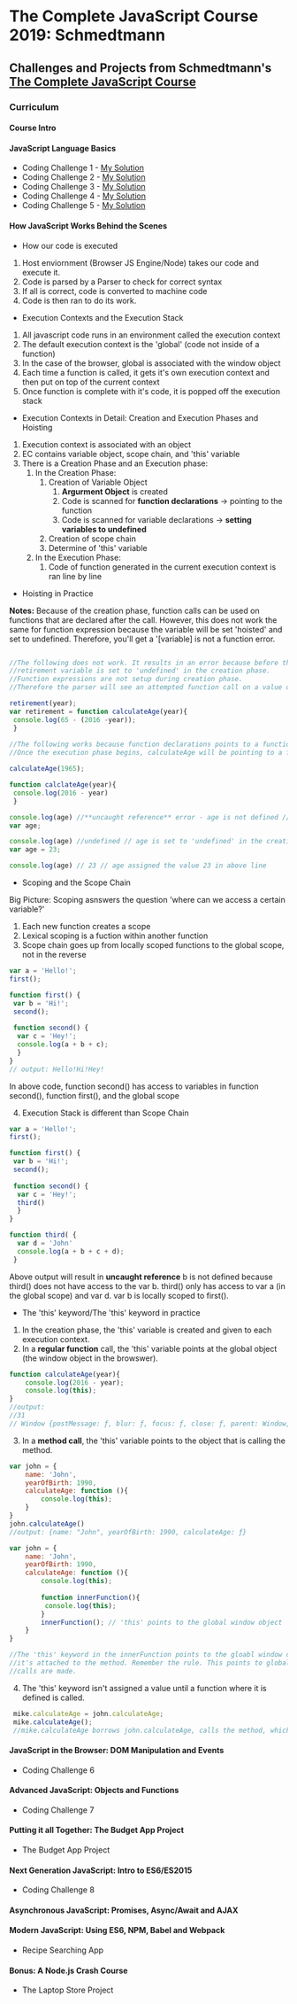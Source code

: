 # The Complete JavaScript Course 2019: Schmedtmann

## Challenges and Projects from Schmedtmann's [The Complete JavaScript Course](https://www.udemy.com/the-complete-javascript-course/learn/v4/overview)

### Curriculum

#### Course Intro
#### JavaScript Language Basics
* Coding Challenge 1 - [My Solution](https://github.com/romeojeremiah/Complete_Javascript_Course_Schmedtmann/blob/master/codingChallenge1.js)
* Coding Challenge 2 - [My Solution](https://github.com/romeojeremiah/Complete_Javascript_Course_Schmedtmann/blob/master/codingChallenge2.js)
* Coding Challenge 3 - [My Solution](https://github.com/romeojeremiah/Complete_Javascript_Course_Schmedtmann/blob/master/codingChallenge3.js)
* Coding Challenge 4 - [My Solution](https://github.com/romeojeremiah/Complete_Javascript_Course_Schmedtmann/blob/master/codingChallenge4.js)
* Coding Challenge 5 - [My Solution](https://github.com/romeojeremiah/Complete_Javascript_Course_Schmedtmann/blob/master/codingChallenge5.js)
#### How JavaScript Works Behind the Scenes
* How our code is executed

 1. Host enviornment (Browser JS Engine/Node) takes our code and execute it.
 2. Code is parsed by a Parser to check for correct syntax
 3. If all is correct, code is converted to machine code
 4. Code is then ran to do its work.
 
* Execution Contexts and the Execution Stack
 1. All javascript code runs in an environment called the execution context
 2. The default execution context is the 'global' (code not inside of a function)
 3. In the case of the browser, global is associated with the window object
 4. Each time a function is called, it gets it's own execution context and then put on top of the current context
 5. Once function is complete with it's code, it is popped off the execution stack
 
* Execution Contexts in Detail: Creation and Execution Phases and Hoisting

1. Execution context is associated with an object
2. EC contains variable object, scope chain, and 'this' variable
3. There is a Creation Phase and an Execution phase:
     1. In the Creation Phase:
        1. Creation of Variable Object
           1. **Argurment Object** is created
           2. Code is scanned for **function declarations** -> pointing to the function
           3. Code is scanned for variable declarations -> **setting variables to undefined**
        2. Creation of scope chain
        3. Determine of 'this' variable
     2. In the Execution Phase:
        1. Code of function generated in the current execution context is ran line by line
        
* Hoisting in Practice

**Notes:** Because of the creation phase, function calls can be used on functions that are declared after the call. However, this does not work the same for function expression because the variable will be set 'hoisted' and set to undefined. Therefore, you'll get a '[variable] is not a function error.

```javascript

//The following does not work. It results in an error because before the function call
//retirement variable is set to 'undefined' in the creation phase. 
//Function expressions are not setup during creation phase.
//Therefore the parser will see an attempted function call on a value of 'undefined'.

retirement(year);
var retirement = function calculateAge(year){
 console.log(65 - (2016 -year));
 }
 
//The following works because function declarations points to a function during the creation phase. 
//Once the execution phase begins, calculateAge will be pointing to a function.

calculateAge(1965);

function calclateAge(year){
 console.log(2016 - year)
 }

console.log(age) //**uncaught reference** error - age is not defined // age hasn't been declared at this point 
var age;

console.log(age) //undefined // age is set to 'undefined' in the creation phase
var age = 23;

console.log(age) // 23 // age assigned the value 23 in above line
```

* Scoping and the Scope Chain

Big Picture: Scoping asnswers the question 'where can we access a certain variable?'

1. Each new function creates a scope
2. Lexical scoping is a fuction within another function
3. Scope chain goes up from locally scoped functions to the global scope, not in the reverse

```javascript
var a = 'Hello!';
first();

function first() {
 var b = 'Hi!';
 second();
 
 function second() {
  var c = 'Hey!';
  console.log(a + b + c);
  }
}
// output: Hello!Hi!Hey!
```
In above code, function second() has access to variables in function second(), function first(), and the global scope

4. Execution Stack is different than Scope Chain
```javascript
var a = 'Hello!';
first();

function first() {
 var b = 'Hi!';
 second();
 
 function second() {
  var c = 'Hey!';
  third()
  }
}

function third( {
  var d = 'John'
  console.log(a + b + c + d);
 }
```
Above output will result in **uncaught reference** b is not defined because third() does not have access to the var b. 
third() only has access to var a (in the global scope) and var d. var b is locally scoped to first(). 

* The 'this' keyword/The 'this' keyword in practice

1. In the creation phase, the 'this' variable is created and given to each execution context.
2. In a **regular function** call, the 'this' variable points at the global object (the window object in the browswer).
```javascript
function calculateAge(year){
    console.log(2016 - year);
    console.log(this);
}
//output:
//31
// Window {postMessage: ƒ, blur: ƒ, focus: ƒ, close: ƒ, parent: Window, …}
````
3. In a **method call**, the 'this' variable points to the object that is calling the method.
```javascript
var john = {
    name: 'John',
    yearOfBirth: 1990,
    calculateAge: function (){
        console.log(this);
    }
}
john.calculateAge()
//output: {name: "John", yearOfBirth: 1990, calculateAge: ƒ}

var john = {
    name: 'John',
    yearOfBirth: 1990,
    calculateAge: function (){
        console.log(this);
        
        function innerFunction(){
         console.log(this);
        }
        innerFunction(); // 'this' points to the global window object
    }
}

//The 'this' keyword in the innerFunction points to the gloabl window object even though
//it's attached to the method. Remember the rule. This points to global when regular function
//calls are made.
```
4. The 'this' keyword isn't assigned a value until a function where it is defined is called.
```javascript
 mike.calculateAge = john.calculateAge;
 mike.calculateAge(); 
 //mike.calculateAge borrows john.calculateAge, calls the method, which attaches 'this' to mike
```


#### JavaScript in the Browser: DOM Manipulation and Events
* Coding Challenge 6
#### Advanced JavaScript: Objects and Functions
* Coding Challenge 7
#### Putting it all Together: The Budget App Project
* The Budget App Project
#### Next Generation JavaScript: Intro to ES6/ES2015
* Coding Challenge 8
#### Asynchronous JavaScript: Promises, Async/Await and AJAX
#### Modern JavaScript: Using ES6, NPM, Babel and Webpack
* Recipe Searching App
#### Bonus: A Node.js Crash Course
* The Laptop Store Project






